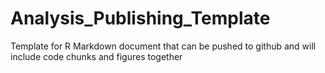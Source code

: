 # Analysis_Publishing_Template
Template for R Markdown document that can be pushed to github and will include code chunks and figures together
